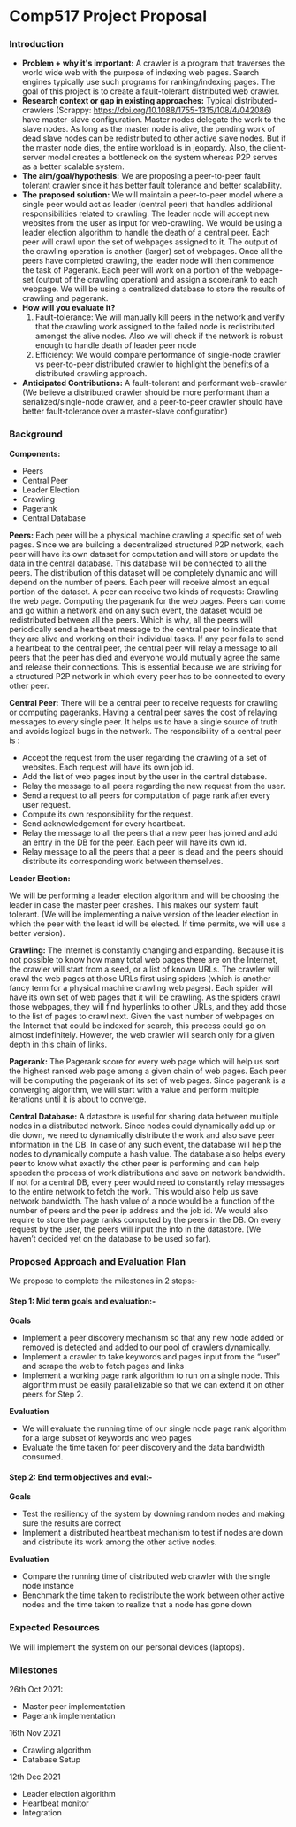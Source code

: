 # Comp517 Project Proposal

### Introduction

- **Problem + why it's important:** A crawler is a program that traverses the world wide web with the purpose of indexing web pages. Search engines typically use such programs for ranking/indexing pages. The goal of this project is to create a fault-tolerant distributed web crawler.
- **Research context or gap in existing approaches:** Typical distributed-crawlers (Scrappy: https://doi.org/10.1088/1755-1315/108/4/042086) have master-slave configuration. Master nodes delegate the work to the slave nodes. As long as the master node is alive, the pending work of dead slave nodes can be redistributed to other active slave nodes. But if the master node dies, the entire workload is in jeopardy. Also, the client-server model creates a bottleneck on the system whereas P2P serves as a better scalable system. 
- **The aim/goal/hypothesis:** We are proposing a peer-to-peer fault tolerant crawler since it has better fault tolerance and better scalability.
- **The proposed solution:** We will maintain a peer-to-peer model where a single peer would act as leader (central peer) that handles additional responsibilities related to crawling. The leader node will accept new websites from the user as input for web-crawling. We would be using a leader election algorithm to handle the death of a central peer.
Each peer will crawl upon the set of webpages assigned to it. The output of the crawling operation is another (larger) set of webpages. Once all the peers have completed crawling, the leader node will then commence the task of Pagerank. Each peer will work on a portion of the webpage-set (output of the crawling operation) and assign a score/rank to each webpage. We will be using a centralized database to store the results of crawling and pagerank.
- **How will you evaluate it?** 
   1. Fault-tolerance: We will manually kill peers in the network and verify that the crawling work assigned to the failed node is redistributed amongst the alive nodes. Also we will check if the network is robust enough to handle death of leader peer node
   2. Efficiency: We would compare performance of single-node crawler vs peer-to-peer distributed crawler to highlight the benefits of a distributed crawling approach.
- **Anticipated Contributions:** A fault-tolerant and performant web-crawler (We believe a distributed crawler should be more performant than a serialized/single-node crawler, and a peer-to-peer crawler should have better fault-tolerance over a master-slave configuration)

### Background

**Components:**
- Peers
- Central Peer
- Leader Election
- Crawling
- Pagerank
- Central Database

**Peers:**
Each peer will be a physical machine crawling a specific set of web pages. Since we are building a decentralized structured P2P network, each peer will have its own dataset for computation and will store or update the data in the central database. This database will be connected to all the peers. The distribution of this dataset will be completely dynamic and will depend on the number of peers. Each peer will receive almost an equal portion of the dataset.
A peer can receive two kinds of requests:
Crawling the web page.
Computing the pagerank for the web pages. 
Peers can come and go within a network and on any such event, the dataset would be redistributed between all the peers. Which is why, all the peers will periodically send a heartbeat message to the central peer to indicate that they are alive and working on their individual tasks. If any peer fails to send a heartbeat to the central peer, the central peer will relay a message to all peers that the peer has died and everyone would mutually agree the same and release their connections. This is essential because we are striving for a structured P2P network in which every peer has to be connected to every other peer.

**Central Peer:**
	There will be a central peer to receive requests for crawling or computing pageranks. Having a central peer saves the cost of relaying messages to every single peer. It helps us to have a single source of truth and avoids logical bugs in the network.
The responsibility of a central peer is :
- Accept the request from the user regarding the crawling of a set of websites. Each request will have its own job id.
- Add the list of web pages input by the user in the central database.
- Relay the message to all peers regarding the new request from the user.
- Send a request to all peers for computation of page rank after every user request.
- Compute its own responsibility for the request.
- Send acknowledgement for every heartbeat.
- Relay the message to all the peers that a new peer has joined and add an entry in the DB for the peer. Each peer will have its own id.  
- Relay message to all the peers that a peer is dead and the peers should distribute its corresponding work between themselves.

**Leader Election:**

We will be performing a leader election algorithm and will be choosing the leader in case the master peer crashes. This makes our system fault tolerant. (We will be implementing a naive version of the leader election in which the peer with the least id will be elected. If time permits, we will use a better version). 

**Crawling:**
The Internet is constantly changing and expanding. Because it is not possible to know how many total web pages there are on the Internet, the crawler will start from a seed, or a list of known URLs. The crawler will crawl the web pages at those URLs first using spiders (which is another fancy term for a physical machine crawling web pages). Each spider will have its own set of web pages that it will be crawling. As the spiders crawl those webpages, they will find hyperlinks to other URLs, and they add those to the list of pages to crawl next. Given the vast number of webpages on the Internet that could be indexed for search, this process could go on almost indefinitely. However, the web crawler will search only for a given depth in this chain of links.

**Pagerank:**
	The Pagerank score for every web page which will help us sort the highest ranked web page among a given chain of web pages. Each peer will be computing the pagerank of its set of  web pages. Since pagerank is a converging algorithm, we will start with a value and perform multiple iterations until it is about to converge.

**Central Database:**
A datastore is useful for sharing data between multiple nodes in a distributed network. Since nodes could dynamically add up or die down, we need to dynamically distribute the work and also save peer information in the DB. In case of any such event, the database will help the nodes to dynamically compute a hash value. The database also helps every peer to know what exactly the other peer is performing and can help speeden the process of work distributions and save on network bandwidth. If not for a central DB, every peer would need to constantly relay messages to the entire network to fetch the work. This would also help us save network bandwidth. The hash value of a node would be a function of the number of peers and the peer ip address and the job id.
We would also require to store the page ranks computed by the peers in the DB. On every request by the user, the peers will input the info in the datastore. (We haven’t decided yet on the database to be used so far).
 

### Proposed Approach and Evaluation Plan

We propose to complete the milestones in 2 steps:-

#### Step 1: Mid term goals and evaluation:-

**Goals**

- Implement a peer discovery mechanism so that any new node added or removed is detected and added to our pool of crawlers dynamically.
- Implement a crawler to take keywords and pages input from the “user” and scrape the web to fetch pages and links
- Implement a working page rank algorithm to run on a single node. This algorithm must be easily parallelizable so that we can extend it on other peers for Step 2.

**Evaluation**

- We will evaluate the running time of our single node page rank algorithm for a large subset of keywords and web pages
- Evaluate the time taken for peer discovery and the data bandwidth consumed.

#### Step 2: End term objectives and eval:-

**Goals**

- Test the resiliency of the system by downing random nodes and making sure the results are correct
- Implement a distributed heartbeat mechanism to test if nodes are down and distribute its work among the other active nodes.

**Evaluation**

- Compare the running time of distributed web crawler with the single node instance
- Benchmark the time taken to redistribute the work between other active nodes and the time taken to realize that a node has gone down


### Expected Resources

We will implement the system on our personal devices (laptops).

### Milestones

26th Oct 2021:
- Master peer implementation
- Pagerank implementation

16th Nov 2021
- Crawling algorithm
- Database Setup

12th  Dec 2021
- Leader election algorithm
- Heartbeat monitor
- Integration
